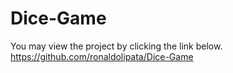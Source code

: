 # Dice-Game
You may view the project by clicking the link below.</br>
https://github.com/ronaldolipata/Dice-Game
